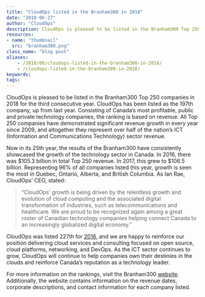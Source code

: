 ```yaml
---
title: "CloudOps listed in the Branham300 in 2018"
date: "2018-06-27"
author: "CloudOps"
description: CloudOps is pleased to be listed in the Branham300 Top 250 companies in 2018 for the third consecutive year.
resources:
- name: "thumbnail"
  src: "branham300.png"
class_name: "blog post"
aliases:
    - /2018/06/cloudops-listed-in-the-branham300-in-2018/
    - /cloudops-listed-in-the-branham300-in-2018/
keywords:
tags:
---
```


<p>CloudOps is pleased to be listed in the Branham300 Top 250 companies in 2018&nbsp;for the third consecutive year. CloudOps has been listed as the 197th company, up from last year. Consisting of Canada’s most profitable, public and private technology companies, the ranking is based on revenue. All Top 250 companies have demonstrated significant revenue growth in every year since 2009, and altogether they represent over half of the nation’s ICT (Information and Communications Technology) sector revenue.</p>

<p>Now in its 25th year, the results of the Branham300 have consistently showcased the growth of the technology sector in Canada. In 2016, there was $105.3 billion in total Top 250 revenue. In 2017, this grew to $106.5 billion. Representing 96% of all companies listed this year, growth is seen the most in Quebec, Ontario, Alberta, and British Columbia. As Ian Rae, CloudOps’ CEO, stated:</p>

<blockquote><p>“CloudOps’ growth is being driven by the relentless growth and evolution of cloud computing and the associated digital transformation of industries, such as telecommunications and healthcare. We are proud to be recognized again among a great roster of Canadian technology companies helping connect Canada to an increasingly globalized digital economy.”</p></blockquote>

<p>CloudOps was listed 227th for <a href="https://www.cloudops.com/2017/06/cloudops-branham300-second-consecutive-year/" target="_blank" rel="noopener noreferrer">2016</a>, and we are happy to reinforce our position delivering cloud services and consulting focused on open source, cloud platforms, networking, and DevOps. As the ICT sector continues to grow, CloudOps will continue to help companies own their destinies in the clouds and reinforce Canada’s reputation as a technology leader.</p>

<p>For more information on the rankings, visit the Branham300 <a href="https://www.branham300.com/index.php" target="_blank" rel="noopener noreferrer">website</a>. Additionally, the website contains information on the revenue dates, corporate descriptions, and contact information for each company listed.</p>